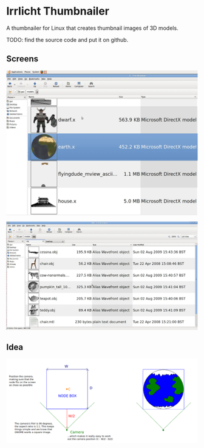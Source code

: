 # Irrlicht Thumbnailer

A thumbnailer for Linux that creates thumbnail images of 3D models.

TODO: find the source code and put it on github.

## Screens

![x](x.webp)

![obj](obj.webp)

## Idea

![idea](idea.png)
